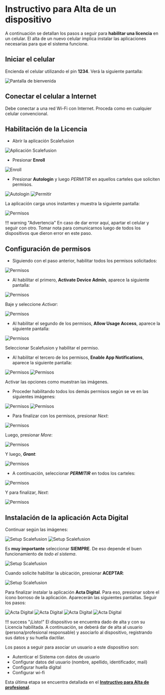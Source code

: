 # Instructivo para **Alta de un dispositivo**

A continuación se detallan los pasos a seguir para **habilitar una licencia** en un celular. El alta de un nuevo celular implica instalar las aplicaciones necesarias para que el sistema funcione.

##  Iniciar el celular

Encienda el celular utilizando el pin **1234**. Verá la siguiente pantalla:

![Pantalla de bienvenida](img/alta_home.png)

## Conectar el celular a Internet

Debe conectar a una red Wi-Fi con Internet. Proceda como en cualquier celular convencional.

##  Habilitación de la Licencia

- Abrir la aplicación Scalefusion

![Aplicación Scalefusion](img/alta_home_scalefusion.png)

- Presionar **Enroll** 

![Enroll](img/alta_scalefusion_enroll.png)

- Presionar **Autologin** y luego _PERMITIR_ en aquellos carteles que soliciten permisos.

![Autologin](img/alta_scalefusion_autologin.png)
![Permitir](img/alta_scalefusion_permitir1.png)

La aplicación carga unos instantes y muestra la siguiente pantalla:

![Permisos](img/alta_scalefusion_permisos.png)

!!! warning "Advertencia"
    En caso de dar error aquí, apartar el celular y seguir con otro. Tomar nota para comunicarnos luego de todos los dispositivos que dieron error en este paso.
 
## Configuración de permisos

- Siguiendo con el paso anterior, habilitar todos los permisos solicitados:

![Permisos](img/alta_scalefusion_permisos_highlight.png)

- Al habilitar el primero, **Activate Device Admin**, aparece la siguiente pantalla:

![Permisos](img/alta_scalefusion_permisos1.png)

Baje y seleccione _Activar_:

![Permisos](img/alta_scalefusion_permisos2.png)

- Al habilitar el segundo de los permisos, **Allow Usage Access**, aparece la siguiente pantalla:

![Permisos](img/alta_scalefusion_permisos3.png)

Seleccionar Scalefusion y habilitar el permiso.

- Al habilitar el tercero de los permisos, **Enable App Notifications**, aparece la siguiente pantalla:

![Permisos](img/alta_scalefusion_permisos4.png)
![Permisos](img/alta_scalefusion_permisos5.png)

Activar las opciones como muestran las imágenes.

- Proceder habilitando todos los demás permisos según se ve en las siguientes imágenes:

![Permisos](img/alta_scalefusion_permisos6.png)
![Permisos](img/alta_scalefusion_permisos7.png)

- Para finalizar con los permisos, presionar _Next_:

![Permisos](img/alta_scalefusion_permisos8.png)

Luego, presionar _More_:

![Permisos](img/alta_scalefusion_permisos9.png)

Y luego, **_Grant_**:

![Permisos](img/alta_scalefusion_permisos10.png)

- A continuación, seleccionar **_PERMITIR_** en todos los carteles:

![Permisos](img/alta_scalefusion_permisos11.png)

Y para finalizar, _Next_:

![Permisos](img/alta_scalefusion_permisos12.png)

## Instalación de la aplicación **Acta Digital**

Continuar según las imágenes:

![Setup Scalefusion](img/alta_scalefusion_setup1.png)
![Setup Scalefusion](img/alta_scalefusion_setup2.png)

Es **muy importante** seleccionar **SIEMPRE**. De eso depende el buen funcionamiento de _todo el sistema_.

![Setup Scalefusion](img/alta_scalefusion_setup3.png)

Cuando solicite habilitar la ubicación, presionar **ACEPTAR**:

![Setup Scalefusion](img/alta_scalefusion_ubicacion.png)

Para finalizar instalar la aplicación **Acta Digital**. Para eso, presionar sobre el ícono borroso de la aplicación. Aparecerán las siguientes pantallas. Seguir los pasos:

![Acta Digital](img/alta_actadigital_1.png)
![Acta Digital](img/alta_actadigital_2.png)
![Acta Digital](img/alta_actadigital_3.png)
![Acta Digital](img/alta_actadigital_4.png)

!!! success "¡Listo!"
    El dispositivo se encuentra dado de alta y con su Licencia habilitada. A continuación, se deberá dar de alta al usuario (persona/profesional responsable) y asociarlo al dispositivo, registrando sus datos y su huella dactilar.

Los pasos a seguir para asociar un usuario a este dispositivo son:

- Autenticar el Sistema con datos de usuario
- Configurar datos del usuario (nombre, apellido, identificador, mail)
- Configurar huella digital
- Configurar wi-fi

Esta última etapa se encuentra detallada en el **[Instructivo para Alta de profesional](instructivo-alta-persona.md)**.
